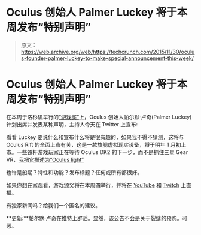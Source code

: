 # Oculus 创始人 Palmer Luckey 将于本周发布“特别声明”

> 原文：<https://web.archive.org/web/https://techcrunch.com/2015/11/30/oculus-founder-palmer-luckey-to-make-special-announcement-this-week/>

# Oculus 创始人 Palmer Luckey 将于本周发布“特别声明”

在本周于洛杉矶举行的[“游戏奖”](https://web.archive.org/web/20221006171131/http://thegameawards.com/)上，Oculus 创始人帕尔默·卢奇(Palmer Luckey)计划出席并发表某种声明，主持人今天在 Twitter 上宣布:

看看 Luckey 要说什么和宣布什么将是很有趣的，如果我不得不猜测，这将与 Oculus Rift 的全面上市有关，这是一款旗舰虚拟现实设备，将于明年 1 月初上市。一些铁杆游戏玩家正在等待 Oculus DK2 的下一步，而不是抓住三星 Gear VR，[我把它描述为“Oculus light”](https://web.archive.org/web/20221006171131/https://beta.techcrunch.com/2015/11/20/samsung-gear-vr/)

也许是船期？特性和功能？发布标题？任何或所有都很好。

如果你想在家观看，游戏颁奖将在本周四举行，并将在 [YouTube](https://web.archive.org/web/20221006171131/https://www.youtube.com/user/thegameawards14) 和 [Twitch](https://web.archive.org/web/20221006171131/http://www.twitch.tv/thegameawards) 上直播。

有独家新闻吗？给我们一个匿名的建议。

**更新:**帕尔默·卢奇在推特上辟谣。显然，该公告不会是关于裂缝的预购。可恶。